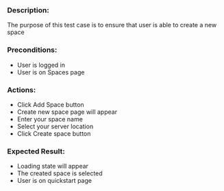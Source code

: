 ### Description:
The purpose of this test case is to ensure that user is able to create a new space

### Preconditions:

- User is logged in
- User is on Spaces page

### Actions:

- Click Add Space button
- Create new space page will appear
- Enter your space name
- Select your server location
- Click Create space button

### Expected Result:

- Loading state will appear
- The created space is selected
- User is on quickstart page
